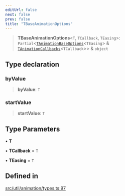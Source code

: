 ```yaml
---
editUrl: false
next: false
prev: false
title: "TBaseAnimationOptions"
---
```


> **TBaseAnimationOptions**\<`T`, `TCallback`, `TEasing`\>: `Partial`\<[`TAnimationBaseOptions`](/api/namespaces/util/type-aliases/tanimationbaseoptions/)\<`TEasing`\> & [`TAnimationCallbacks`](/api/namespaces/util/type-aliases/tanimationcallbacks/)\<`TCallback`\>\> & `object`

## Type declaration

### byValue

> **byValue**: `T`

### startValue

> **startValue**: `T`

## Type Parameters

• **T**

• **TCallback** = `T`

• **TEasing** = `T`

## Defined in

[src/util/animation/types.ts:97](https://github.com/fabricjs/fabric.js/blob/8748628df7e9de00ba77413bfc3ad9e9fe9d4f30/src/util/animation/types.ts#L97)
